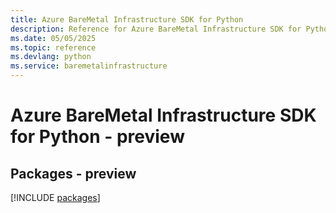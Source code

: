 ```yaml
---
title: Azure BareMetal Infrastructure SDK for Python
description: Reference for Azure BareMetal Infrastructure SDK for Python
ms.date: 05/05/2025
ms.topic: reference
ms.devlang: python
ms.service: baremetalinfrastructure
---
```

# Azure BareMetal Infrastructure SDK for Python - preview
## Packages - preview
[!INCLUDE [packages](baremetal-infrastructure-index.md)]